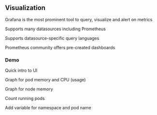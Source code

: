 ## Visualization

Grafana is the most prominent tool to query, visualize and alert on metrics

Supports many datasources including Prometheus

Supports datasource-specific query languages

Prometheus community offers pre-created dashboards [](https://github.com/kubernetes-monitoring/kubernetes-mixin)

### Demo

Quick intro to UI [](http://grafana.inmylab.de)

Graph for pod memory and CPU (usage)

Graph for node memory

Count running pods

Add variable for namespace and pod name
